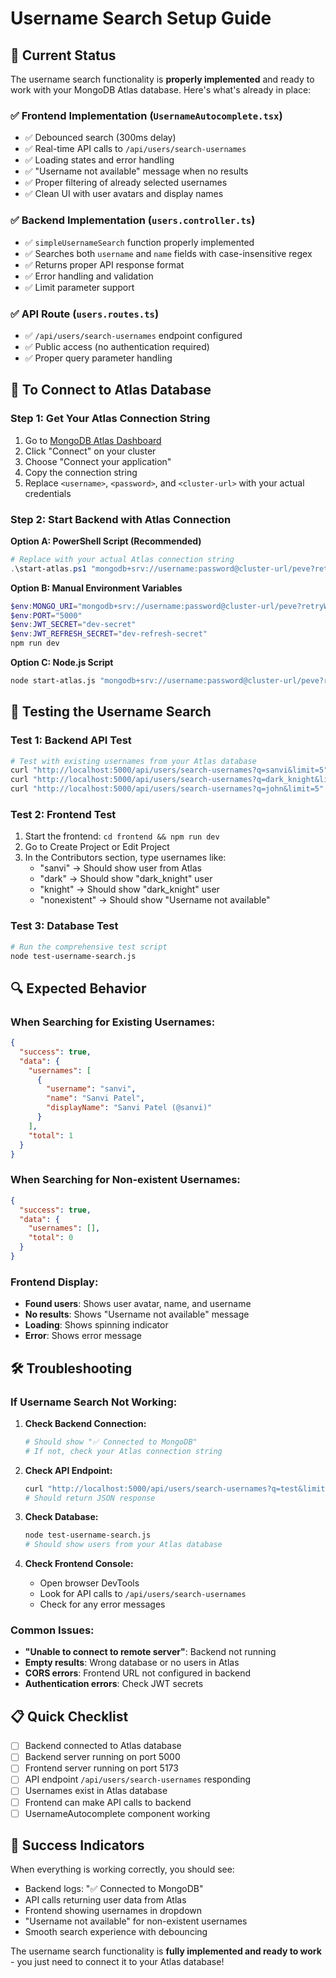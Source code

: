 # Username Search Setup Guide

## 🎯 **Current Status**
The username search functionality is **properly implemented** and ready to work with your MongoDB Atlas database. Here's what's already in place:

### ✅ **Frontend Implementation** (`UsernameAutocomplete.tsx`)
- ✅ Debounced search (300ms delay)
- ✅ Real-time API calls to `/api/users/search-usernames`
- ✅ Loading states and error handling
- ✅ "Username not available" message when no results
- ✅ Proper filtering of already selected usernames
- ✅ Clean UI with user avatars and display names

### ✅ **Backend Implementation** (`users.controller.ts`)
- ✅ `simpleUsernameSearch` function properly implemented
- ✅ Searches both `username` and `name` fields with case-insensitive regex
- ✅ Returns proper API response format
- ✅ Error handling and validation
- ✅ Limit parameter support

### ✅ **API Route** (`users.routes.ts`)
- ✅ `/api/users/search-usernames` endpoint configured
- ✅ Public access (no authentication required)
- ✅ Proper query parameter handling

## 🚀 **To Connect to Atlas Database**

### **Step 1: Get Your Atlas Connection String**
1. Go to [MongoDB Atlas Dashboard](https://cloud.mongodb.com/)
2. Click "Connect" on your cluster
3. Choose "Connect your application"
4. Copy the connection string
5. Replace `<username>`, `<password>`, and `<cluster-url>` with your actual credentials

### **Step 2: Start Backend with Atlas Connection**

**Option A: PowerShell Script (Recommended)**
```powershell
# Replace with your actual Atlas connection string
.\start-atlas.ps1 "mongodb+srv://username:password@cluster-url/peve?retryWrites=true&w=majority"
```

**Option B: Manual Environment Variables**
```powershell
$env:MONGO_URI="mongodb+srv://username:password@cluster-url/peve?retryWrites=true&w=majority"
$env:PORT="5000"
$env:JWT_SECRET="dev-secret"
$env:JWT_REFRESH_SECRET="dev-refresh-secret"
npm run dev
```

**Option C: Node.js Script**
```bash
node start-atlas.js "mongodb+srv://username:password@cluster-url/peve?retryWrites=true&w=majority"
```

## 🧪 **Testing the Username Search**

### **Test 1: Backend API Test**
```bash
# Test with existing usernames from your Atlas database
curl "http://localhost:5000/api/users/search-usernames?q=sanvi&limit=5"
curl "http://localhost:5000/api/users/search-usernames?q=dark_knight&limit=5"
curl "http://localhost:5000/api/users/search-usernames?q=john&limit=5"
```

### **Test 2: Frontend Test**
1. Start the frontend: `cd frontend && npm run dev`
2. Go to Create Project or Edit Project
3. In the Contributors section, type usernames like:
   - "sanvi" → Should show user from Atlas
   - "dark" → Should show "dark_knight" user
   - "knight" → Should show "dark_knight" user
   - "nonexistent" → Should show "Username not available"

### **Test 3: Database Test**
```bash
# Run the comprehensive test script
node test-username-search.js
```

## 🔍 **Expected Behavior**

### **When Searching for Existing Usernames:**
```json
{
  "success": true,
  "data": {
    "usernames": [
      {
        "username": "sanvi",
        "name": "Sanvi Patel",
        "displayName": "Sanvi Patel (@sanvi)"
      }
    ],
    "total": 1
  }
}
```

### **When Searching for Non-existent Usernames:**
```json
{
  "success": true,
  "data": {
    "usernames": [],
    "total": 0
  }
}
```

### **Frontend Display:**
- **Found users**: Shows user avatar, name, and username
- **No results**: Shows "Username not available" message
- **Loading**: Shows spinning indicator
- **Error**: Shows error message

## 🛠️ **Troubleshooting**

### **If Username Search Not Working:**

1. **Check Backend Connection:**
   ```bash
   # Should show "✅ Connected to MongoDB"
   # If not, check your Atlas connection string
   ```

2. **Check API Endpoint:**
   ```bash
   curl "http://localhost:5000/api/users/search-usernames?q=test&limit=5"
   # Should return JSON response
   ```

3. **Check Database:**
   ```bash
   node test-username-search.js
   # Should show users from your Atlas database
   ```

4. **Check Frontend Console:**
   - Open browser DevTools
   - Look for API calls to `/api/users/search-usernames`
   - Check for any error messages

### **Common Issues:**

- **"Unable to connect to remote server"**: Backend not running
- **Empty results**: Wrong database or no users in Atlas
- **CORS errors**: Frontend URL not configured in backend
- **Authentication errors**: Check JWT secrets

## 📋 **Quick Checklist**

- [ ] Backend connected to Atlas database
- [ ] Backend server running on port 5000
- [ ] Frontend server running on port 5173
- [ ] API endpoint `/api/users/search-usernames` responding
- [ ] Usernames exist in Atlas database
- [ ] Frontend can make API calls to backend
- [ ] UsernameAutocomplete component working

## 🎉 **Success Indicators**

When everything is working correctly, you should see:
- Backend logs: "✅ Connected to MongoDB"
- API calls returning user data from Atlas
- Frontend showing usernames in dropdown
- "Username not available" for non-existent usernames
- Smooth search experience with debouncing

The username search functionality is **fully implemented and ready to work** - you just need to connect it to your Atlas database!
